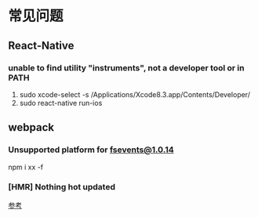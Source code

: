 # 常见问题

## React-Native

### unable to find utility "instruments", not a developer tool or in PATH

1. sudo xcode-select -s /Applications/Xcode8.3.app/Contents/Developer/
1. sudo react-native run-ios

## webpack

### Unsupported platform for fsevents@1.0.14

npm i xx -f

### [HMR] Nothing hot updated

[参考](https://juejin.im/entry/5a177b9451882531e9447ce1)
